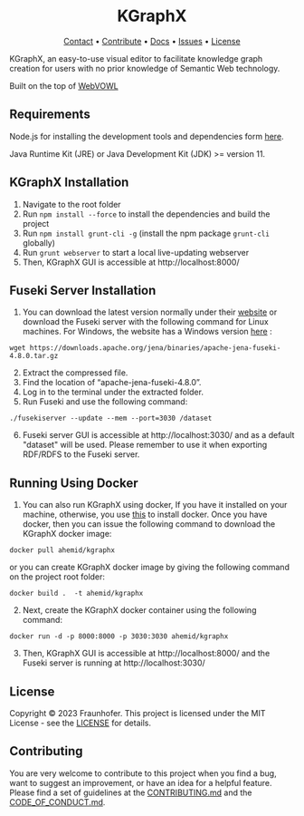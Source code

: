 
<h1 align="center">
  <br>
      KGraphX
  <br>
</h1>

<p align="center">
  <a href="mailto:ahmad.hemid@fit.fraunhofer.de">Contact</a> •
  <a href="#contributing">Contribute</a> •
<a href="https://ahemaid.github.io/KGraphX/">Docs</a> •
  <a href="https://github.com/ahemaid/KGraphX/issues">Issues</a> •
  <a href="#license">License</a>
</p>


KGraphX, an easy-to-use visual editor to facilitate knowledge graph creation
for users with no prior knowledge of Semantic Web technology.

Built on the top of [WebVOWL](http://vowl.visualdataweb.org/webvowl.html)

Requirements
------------
Node.js for installing the development tools and dependencies form [here](https://nodejs.org/en).

Java Runtime Kit (JRE) or Java Development Kit (JDK) >= version 11.

KGraphX Installation
-----------------
1. Navigate to the root folder
2. Run `npm install --force` to install the dependencies and build the project
3. Run `npm install grunt-cli -g` (install the npm package `grunt-cli` globally)
4. Run `grunt webserver` to start a local live-updating webserver
5. Then, KGraphX GUI is accessible at http://localhost:8000/


Fuseki Server Installation
-----------------
1. You can download the latest version normally under their [website](https://jena.apache.org/download/index.cgi) or download the Fuseki server with the following command for Linux machines. For Windows, the website has a Windows version [here](https://dlcdn.apache.org/jena/binaries/apache-jena-fuseki-4.8.0.zip) : 
```
wget https://downloads.apache.org/jena/binaries/apache-jena-fuseki-4.8.0.tar.gz
```
2. Extract the compressed file. 
3. Find the location of “apache-jena-fuseki-4.8.0”. 
4. Log in to the terminal under the extracted folder. 
5. Run Fuseki and use the following command:
```
./fusekiserver --update --mem --port=3030 /dataset
```
6. Fuseki server GUI is accessible at http://localhost:3030/ and as a default "dataset" will be used. Please remember to use it when exporting RDF/RDFS to the Fuseki server. 

<!-- **Contact FTeam**: ids-appstore@fit.fraunhofer.de
 -->
 
Running Using Docker
-----------------
1. You can also run KGraphX using docker, If you have it installed on your machine, otherwise, you use [this](https://docs.docker.com/engine/install/) to install docker. Once you have docker, then you can issue the following command to download the KGraphX docker image:
```
docker pull ahemid/kgraphx
```
or you can create KGraphX docker image by giving the following command on the project root folder:
```
docker build .  -t ahemid/kgraphx
```
2. Next, create the KGraphX docker container using the following command: 
```
docker run -d -p 8000:8000 -p 3030:3030 ahemid/kgraphx
```
3. Then, KGraphX GUI is accessible at http://localhost:8000/ and the Fuseki server is running at http://localhost:3030/
 
## License
Copyright © 2023 Fraunhofer. This project is licensed under the MIT License - see the
[LICENSE](LICENSE) for details.

## Contributing
You are very welcome to contribute to this project when you find a bug, want to suggest an improvement, or have an idea for a helpful feature. Please find a set of guidelines at the [CONTRIBUTING.md](https://github.com/ahemaid/KGraphX/blob/main/CONTRIBUTING.md) and the [CODE_OF_CONDUCT.md](https://github.com/ahemaid/KGraphX/blob/main/CODE_OF_CONDUCT.md).
